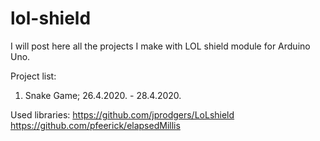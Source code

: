 # lol-shield

I will post here all the projects I make with LOL shield module for Arduino Uno.

Project list:
  1. Snake Game; 26.4.2020. - 28.4.2020.

Used libraries:
https://github.com/jprodgers/LoLshield
https://github.com/pfeerick/elapsedMillis
